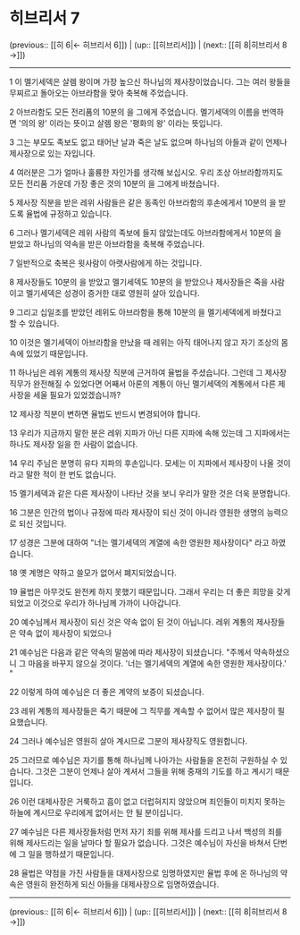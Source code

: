 # 히브리서 7

(previous:: [[히 6|← 히브리서 6]]) | (up:: [[히브리서]]) | (next:: [[히 8|히브리서 8 →]])

***




1 
이 멜기세덱은 살렘 왕이며 가장 높으신 하나님의 제사장이었습니다. 그는 여러 왕들을 무찌르고 돌아오는 아브라함을 맞아 축복해 주었습니다. 



2 
아브라함도 모든 전리품의 10분의 을 그에게 주었습니다. 멜기세덱의 이름을 번역하면 '의의 왕' 이라는 뜻이고 살렘 왕은 '평화의 왕' 이라는 뜻입니다. 



3 
그는 부모도 족보도 없고 태어난 날과 죽은 날도 없으며 하나님의 아들과 같이 언제나 제사장으로 있는 자입니다. 



4 
여러분은 그가 얼마나 훌륭한 자인가를 생각해 보십시오. 우리 조상 아브라함까지도 모든 전리품 가운데 가장 좋은 것의 10분의 을 그에게 바쳤습니다. 



5 
제사장 직분을 받은 레위 사람들은 같은 동족인 아브라함의 후손에게서 10분의 을 받도록 율법에 규정하고 있습니다. 



6 
그러나 멜기세덱은 레위 사람의 족보에 들지 않았는데도 아브라함에게서 10분의 을 받았고 하나님의 약속을 받은 아브라함을 축복해 주었습니다. 



7 
일반적으로 축복은 윗사람이 아랫사람에게 하는 것입니다. 



8 
제사장들도 10분의 을 받았고 멜기세덱도 10분의 을 받았으나 제사장들은 죽을 사람이고 멜기세덱은 성경이 증거한 대로 영원히 살아 있습니다. 



9 
그리고 십일조를 받았던 레위도 아브라함을 통해 10분의 을 멜기세덱에게 바쳤다고 할 수 있습니다. 



10 
이것은 멜기세덱이 아브라함을 만났을 때 레위는 아직 태어나지 않고 자기 조상의 몸 속에 있었기 때문입니다. 



11 
하나님은 레위 계통의 제사장 직분에 근거하여 율법을 주셨습니다. 그런데 그 제사장 직무가 완전해질 수 있었다면 어째서 아론의 계통이 아닌 멜기세덱의 계통에서 다른 제사장을 세울 필요가 있었겠습니까? 



12 
제사장 직분이 변하면 율법도 반드시 변경되어야 합니다. 



13 
우리가 지금까지 말한 분은 레위 지파가 아닌 다른 지파에 속해 있는데 그 지파에서는 하나도 제사장 일을 한 사람이 없습니다. 



14 
우리 주님은 분명히 유다 지파의 후손입니다. 모세는 이 지파에서 제사장이 나올 것이라고 말한 적이 한 번도 없습니다. 



15 
멜기세덱과 같은 다른 제사장이 나타난 것을 보니 우리가 말한 것은 더욱 분명합니다. 



16 
그분은 인간의 법이나 규정에 따라 제사장이 되신 것이 아니라 영원한 생명의 능력으로 되신 것입니다. 



17 
성경은 그분에 대하여 "너는 멜기세덱의 계열에 속한 영원한 제사장이다" 라고 하였습니다. 



18 
옛 계명은 약하고 쓸모가 없어서 폐지되었습니다. 



19 
율법은 아무것도 완전케 하지 못했기 때문입니다. 그래서 우리는 더 좋은 희망을 갖게 되었고 이것으로 우리가 하나님께 가까이 나아갑니다. 



20 
예수님께서 제사장이 되신 것은 약속 없이 된 것이 아닙니다. 레위 계통의 제사장들은 약속 없이 제사장이 되었으나 



21 
예수님은 다음과 같은 약속의 말씀에 따라 제사장이 되셨습니다. "주께서 약속하셨으니 그 마음을 바꾸지 않으실 것이다. '너는 멜기세덱의 계열에 속한 영원한 제사장이다.' " 



22 
이렇게 하여 예수님은 더 좋은 계약의 보증이 되셨습니다. 



23 
레위 계통의 제사장들은 죽기 때문에 그 직무를 계속할 수 없어서 많은 제사장이 필요했습니다. 



24 
그러나 예수님은 영원히 살아 계시므로 그분의 제사장직도 영원합니다. 



25 
그러므로 예수님은 자기를 통해 하나님께 나아가는 사람들을 온전히 구원하실 수 있습니다. 그것은 그분이 언제나 살아 계셔서 그들을 위해 중재의 기도를 하고 계시기 때문입니다. 



26 
이런 대제사장은 거룩하고 흠이 없고 더럽혀지지 않았으며 죄인들이 미치지 못하는 하늘에 계시므로 우리에게 없어서는 안 될 분이십니다. 



27 
예수님은 다른 제사장들처럼 먼저 자기 죄를 위해 제사를 드리고 나서 백성의 죄를 위해 제사드리는 일을 날마다 할 필요가 없습니다. 그것은 예수님이 자신을 바쳐서 단번에 그 일을 행하셨기 때문입니다. 



28 
율법은 약점을 가진 사람들을 대제사장으로 임명하였지만 율법 후에 온 하나님의 약속은 영원히 완전하게 되신 아들을 대제사장으로 임명하였습니다.

***

(previous:: [[히 6|← 히브리서 6]]) | (up:: [[히브리서]]) | (next:: [[히 8|히브리서 8 →]])
